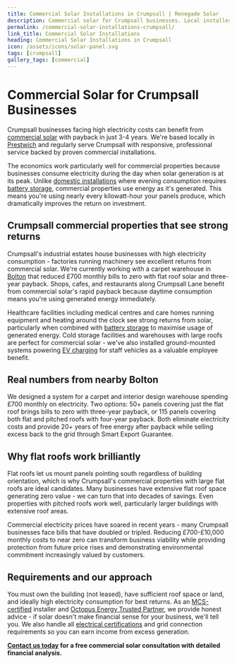 ```yaml
---
title: Commercial Solar Installations in Crumpsall | Renegade Solar
description: Commercial solar for Crumpsall businesses. Local installer cutting £700-£10k monthly bills to zero. 3-4 year payback, 20+ years free electricity.
permalink: /commercial-solar-installations-crumpsall/
link_title: Commercial Solar Installations
heading: Commercial Solar Installations in Crumpsall
icon: /assets/icons/solar-panel.svg
tags: [crumpsall]
gallery_tags: [commercial]
---
```


# Commercial Solar for Crumpsall Businesses

Crumpsall businesses facing high electricity costs can benefit from [commercial solar](/services/commercial-solar-installations/) with payback in just 3-4 years. We're based locally in [Prestwich](/commercial-solar-installations-prestwich/) and regularly serve Crumpsall with responsive, professional service backed by proven commercial installations.

The economics work particularly well for commercial properties because businesses consume electricity during the day when solar generation is at its peak. Unlike [domestic installations](/services/solar-and-battery-installations/) where evening consumption requires [battery storage](/services/home-battery-installations/), commercial properties use energy as it's generated. This means you're using nearly every kilowatt-hour your panels produce, which dramatically improves the return on investment.

## Crumpsall commercial properties that see strong returns

Crumpsall's industrial estates house businesses with high electricity consumption - factories running machinery see excellent returns from commercial solar. We're currently working with a carpet warehouse in [Bolton](/commercial-solar-installations-bolton/) that reduced £700 monthly bills to zero with flat roof solar and three-year payback. Shops, cafes, and restaurants along Crumpsall Lane benefit from commercial solar's rapid payback because daytime consumption means you're using generated energy immediately.

Healthcare facilities including medical centres and care homes running equipment and heating around the clock see strong returns from solar, particularly when combined with [battery storage](/services/home-battery-installations/) to maximise usage of generated energy. Cold storage facilities and warehouses with large roofs are perfect for commercial solar - we've also installed ground-mounted systems powering [EV charging](/services/electric-vehicle-charger-installations/) for staff vehicles as a valuable employee benefit.

## Real numbers from nearby Bolton

We designed a system for a carpet and interior design warehouse spending £700 monthly on electricity. Two options: 50+ panels covering just the flat roof brings bills to zero with three-year payback, or 115 panels covering both flat and pitched roofs with four-year payback. Both eliminate electricity costs and provide 20+ years of free energy after payback while selling excess back to the grid through Smart Export Guarantee.

## Why flat roofs work brilliantly

Flat roofs let us mount panels pointing south regardless of building orientation, which is why Crumpsall's commercial properties with large flat roofs are ideal candidates. Many businesses have extensive flat roof space generating zero value - we can turn that into decades of savings. Even properties with pitched roofs work well, particularly larger buildings with extensive roof areas.

Commercial electricity prices have soared in recent years - many Crumpsall businesses face bills that have doubled or tripled. Reducing £700-£10,000 monthly costs to near zero can transform business viability while providing protection from future price rises and demonstrating environmental commitment increasingly valued by customers.

## Requirements and our approach

You must own the building (not leased), have sufficient roof space or land, and ideally high electricity consumption for best returns. As an [MCS-certified](/accreditations/mcs-certified/) installer and [Octopus Energy Trusted Partner](/accreditations/octopus-trusted-partner/), we provide honest advice - if solar doesn't make financial sense for your business, we'll tell you. We also handle all [electrical certifications](/services/electrical-testing/) and grid connection requirements so you can earn income from excess generation.

**[Contact us today](/contact/) for a free commercial solar consultation with detailed financial analysis.**
